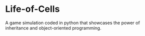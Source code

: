 # Life-of-Cells
A game simulation coded in python that showcases the power of inheritance and object-oriented programming. 
